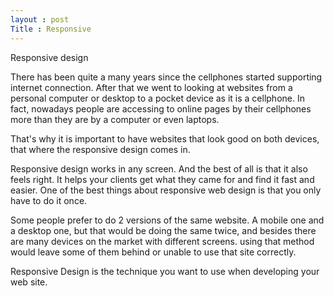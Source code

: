 ```yaml
---
layout : post
Title : Responsive
---
```


Responsive design

There has been quite a many years since the cellphones started supporting internet connection. After that we went to looking at websites from a personal computer or desktop to a pocket device as it is a cellphone. In fact, nowadays people are  accessing to online pages by their cellphones more than they are by a computer or even laptops.

That's why it is important to have websites that look good on both devices, that where the responsive design comes in.

Responsive design works in any screen. And the best of all is that it also feels right. It helps your clients get what they came for and find it fast and easier. One of the best things about responsive web design is that you only have to do it once.

Some people prefer to do 2 versions of the same website. A mobile one and a desktop one, but that would be doing the same twice, and besides there are many devices on the market with different screens. using that method would leave some of them behind or unable to use that site correctly.

Responsive Design is the technique you want to use when developing your web site.

